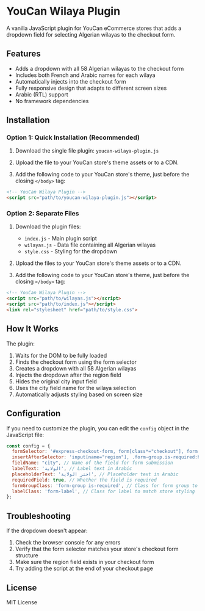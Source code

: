 # YouCan Wilaya Plugin

A vanilla JavaScript plugin for YouCan eCommerce stores that adds a dropdown field for selecting Algerian wilayas to the checkout form.

## Features

- Adds a dropdown with all 58 Algerian wilayas to the checkout form
- Includes both French and Arabic names for each wilaya
- Automatically injects into the checkout form
- Fully responsive design that adapts to different screen sizes
- Arabic (RTL) support
- No framework dependencies

## Installation

### Option 1: Quick Installation (Recommended)

1. Download the single file plugin: `youcan-wilaya-plugin.js`

2. Upload the file to your YouCan store's theme assets or to a CDN.

3. Add the following code to your YouCan store's theme, just before the closing `</body>` tag:

```html
<!-- YouCan Wilaya Plugin -->
<script src="path/to/youcan-wilaya-plugin.js"></script>
```

### Option 2: Separate Files

1. Download the plugin files:
   - `index.js` - Main plugin script
   - `wilayas.js` - Data file containing all Algerian wilayas
   - `style.css` - Styling for the dropdown

2. Upload the files to your YouCan store's theme assets or to a CDN.

3. Add the following code to your YouCan store's theme, just before the closing `</body>` tag:

```html
<!-- YouCan Wilaya Plugin -->
<script src="path/to/wilayas.js"></script>
<script src="path/to/index.js"></script>
<link rel="stylesheet" href="path/to/style.css">
```

## How It Works

The plugin:

1. Waits for the DOM to be fully loaded
2. Finds the checkout form using the form selector
3. Creates a dropdown with all 58 Algerian wilayas
4. Injects the dropdown after the region field
5. Hides the original city input field
6. Uses the city field name for the wilaya selection
7. Automatically adjusts styling based on screen size

## Configuration

If you need to customize the plugin, you can edit the `config` object in the JavaScript file:

```javascript
const config = {
  formSelector: '#express-checkout-form, form[class*="checkout"], form.checkout-form', // Target form selector
  insertAfterSelector: 'input[name="region"], .form-group.is-required:has(input[name="region"])', // Insert after region field
  fieldName: "city", // Name of the field for form submission
  labelText: 'الولاية', // Label text in Arabic
  placeholderText: 'اختر الولاية', // Placeholder text in Arabic
  requiredField: true, // Whether the field is required
  formGroupClass: 'form-group is-required', // Class for form group to match store styling
  labelClass: 'form-label', // Class for label to match store styling
};
```

## Troubleshooting

If the dropdown doesn't appear:

1. Check the browser console for any errors
2. Verify that the form selector matches your store's checkout form structure
3. Make sure the region field exists in your checkout form
4. Try adding the script at the end of your checkout page

## License

MIT License 